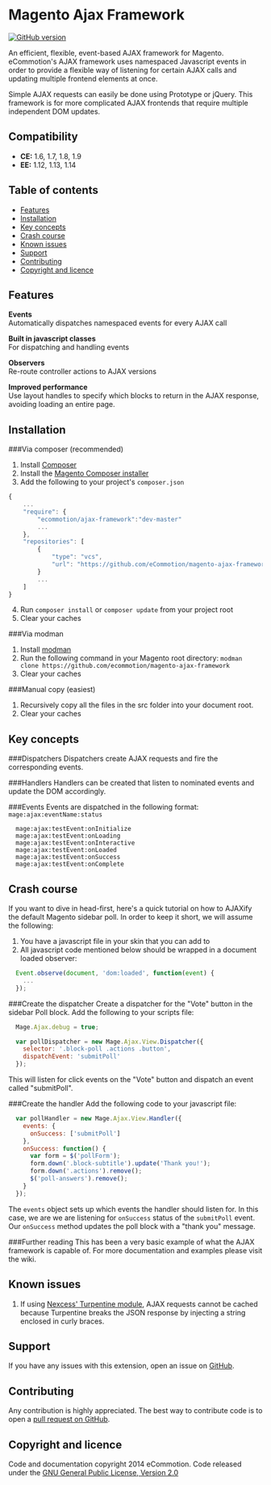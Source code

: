 Magento Ajax Framework
=====================
[![GitHub version](https://badge.fury.io/gh/ecommotion%2Fmagento-ajax-framework.svg)](http://badge.fury.io/gh/ecommotion%2Fmagento-ajax-framework)

An efficient, flexible, event-based AJAX framework for Magento. eCommotion's AJAX framework uses namespaced Javascript events in order to provide a flexible way of listening for certain AJAX calls and updating multiple frontend elements at once.

Simple AJAX requests can easily be done using Prototype or jQuery. This framework is for more complicated AJAX frontends that require multiple independent DOM updates.

Compatibility
-------------
- **CE:** 1.6, 1.7, 1.8, 1.9
- **EE:** 1.12, 1.13, 1.14

Table of contents
-----------------
* [Features](#features)
* [Installation](#installation)
* [Key concepts](#key-concepts)
* [Crash course](#crash-course)
* [Known issues](#known-issues)
* [Support](#support)
* [Contributing](#contributing)
* [Copyright and licence](#copyright-and-licence)


Features
--------
**Events**  
Automatically dispatches namespaced events for every AJAX call  

**Built in javascript classes**  
For dispatching and handling events  

**Observers**   
Re-route controller actions to AJAX versions  

**Improved performance**  
Use layout handles to specify which blocks to return in the AJAX response, avoiding loading an entire page.

Installation
-------------------------
###Via composer (recommended)
1. Install [Composer](https://getcomposer.org)
2. Install the [Magento Composer installer](https://github.com/magento-hackathon/magento-composer-installer)
3. Add the following to your project's `composer.json`  

```js
{
    ...
    "require": {
        "ecommotion/ajax-framework":"dev-master"
        ...
    },
    "repositories": [
        {
            "type": "vcs",
            "url": "https://github.com/eCommotion/magento-ajax-framework"
        }
        ...
    ]
}
```

4. Run `composer install` or `composer update` from your project root
5. Clear your caches


###Via modman
1. Install [modman](https://github.com/colinmollenhour/modman)
2. Run the following command in your Magento root directory:
    `modman clone https://github.com/ecommotion/magento-ajax-framework`
3. Clear your caches

###Manual copy (easiest)
1. Recursively copy all the files in the src folder into your document root.
2. Clear your caches


Key concepts
------------

###Dispatchers
Dispatchers create AJAX requests and fire the corresponding events. 

###Handlers
Handlers can be created that listen to nominated events and update the DOM accordingly.

###Events
Events are dispatched in the following format: `mage:ajax:eventName:status`

```
  mage:ajax:testEvent:onInitialize
  mage:ajax:testEvent:onLoading
  mage:ajax:testEvent:onInteractive
  mage:ajax:testEvent:onLoaded
  mage:ajax:testEvent:onSuccess
  mage:ajax:testEvent:onComplete
```


Crash course
-------------
If you want to dive in head-first, here's a quick tutorial on how to AJAXify the default Magento sidebar poll.
In order to keep it short, we will assume the following:

1. You have a javascript file in your skin that you can add to
2. All javascript code mentioned below should be wrapped in a document loaded observer:  

```javascript
  Event.observe(document, 'dom:loaded', function(event) {
    ...
  });
```


###Create the dispatcher
Create a dispatcher for the "Vote" button in the sidebar Poll block. Add the following to your scripts file:

```javascript
  Mage.Ajax.debug = true;

  var pollDispatcher = new Mage.Ajax.View.Dispatcher({
    selector: '.block-poll .actions .button',
    dispatchEvent: 'submitPoll'
  });
```

This will listen for click events on the "Vote" button and dispatch an event called "submitPoll".

###Create the handler
Add the following code to your javascript file:

```javascript
  var pollHandler = new Mage.Ajax.View.Handler({
    events: {
      onSuccess: ['submitPoll']
    },
    onSuccess: function() {
      var form = $('pollForm');
      form.down('.block-subtitle').update('Thank you!');
      form.down('.actions').remove();
      $('poll-answers').remove();
    }
  });
```
The `events` object sets up which events the handler should listen for. In this case, we are we are listening for `onSuccess` status of the `submitPoll` event.
Our `onSuccess` method updates the poll block with a "thank you" message.

###Further reading
This has been a very basic example of what the AJAX framework is capable of. For more documentation and examples please visit the wiki.


Known issues
-----------------
1. If using [Nexcess' Turpentine module](http://www.magentocommerce.com/magento-connect/turpentine-varnish-cache.html), AJAX requests cannot be cached because Turpentine breaks the JSON response by injecting a string enclosed in curly braces. 


Support
-------
If you have any issues with this extension, open an issue on [GitHub](https://github.com/ecommotion/magento-ajax-framework/issues).


Contributing
------------
Any contribution is highly appreciated. The best way to contribute code is to open a [pull request on GitHub](https://help.github.com/articles/using-pull-requests).


Copyright and licence
-------
Code and documentation copyright 2014 eCommotion. Code released under the [GNU General Public License, Version 2.0](http://opensource.org/licenses/GPL-2.0)


